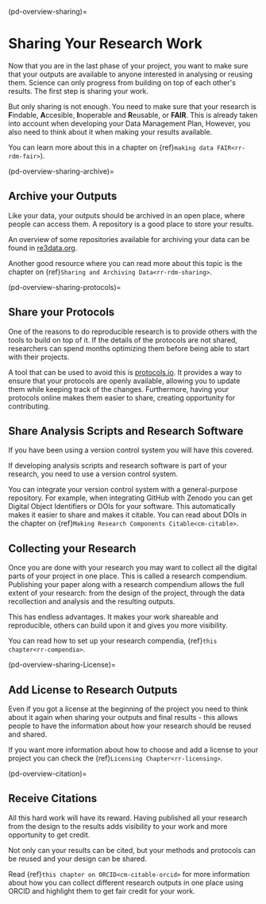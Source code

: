 (pd-overview-sharing)=
# Sharing Your Research Work
Now that you are in the last phase of your project, you want to make sure that your outputs are available to anyone interested in analysing or reusing them.
Science can only progress from building on top of each other's results.
The first step is sharing your work.

But only sharing is not enough.
You need to make sure that your research is **F**indable, **A**ccesible, **I**noperable and **R**eusable, or **FAIR**.
This is already taken into account when developing your Data Management Plan, However, you also need to think about it when making your results available.

You can learn more about this in a chapter on {ref}`making data FAIR<rr-rdm-fair>`).

(pd-overview-sharing-archive)=
## Archive your Outputs

Like your data, your outputs should be archived in an open place, where people can access them.
A repository is a good place to store your results.

An overview of some repositories available for archiving your data can be found in [re3data.org](https://www.re3data.org/).

Another good resource where you can read more about this topic is the chapter on {ref}`Sharing and Archiving Data<rr-rdm-sharing>`.

(pd-overview-sharing-protocols)=
## Share your Protocols

One of the reasons to do reproducible research is to provide others with the tools to build on top of it.
If the details of the protocols are not shared, researchers can spend months optimizing them before being able to start with their projects.

A tool that can be used to avoid this is [protocols.io](https://www.protocols.io/).
It provides a way to ensure that your protocols are openly available, allowing you to update them while keeping track of the changes.
Furthermore, having your protocols online makes them easier to share, creating opportunity for contributing.

## Share Analysis Scripts and Research Software

If you have been using a version control system you will have this covered.

If developing analysis scripts and research software is part of your research, you need to use a version control system.

You can integrate your version control system with a general-purpose repository.
For example, when integrating GitHub with Zenodo you can get Digital Object Identifiers or DOIs for your software.
This automatically makes it easier to share and makes it citable.
You can read about DOIs in the chapter on {ref}`Making Research Components Citable<cm-citable>`.

## Collecting your Research

Once you are done with your research you may want to collect all the digital parts of your project in one place.
This is called a research compendium.
Publishing your paper along with a research compendium allows the full extent of your research: from the design of the project, through the data recollection and analysis and the resulting outputs.

This has endless advantages. It makes your work shareable and reproducible, others can build upon it and gives you more visibility.

You can read how to set up your research compendia, {ref}`this chapter<rr-compendia>`.

(pd-overview-sharing-License)=
## Add License to Research Outputs

Even if you got a license at the beginning of the project you need to think about it again when sharing your outputs and final results - this allows people to have the information about how your research should be reused and shared.

If you want more information about how to choose and add a license to your project you can check the {ref}`Licensing Chapter<rr-licensing>`.

(pd-overview-citation)=
## Receive Citations

All this hard work will have its reward. Having published all your research from the design to the results adds visibility to your work and more opportunity to get credit.

Not only can your results can be cited, but your methods and protocols can be reused and your design can be shared.

Read {ref}`this chapter on ORCID<cm-citable-orcid>` for more information about how you can collect different research outputs in one place using ORCID and highlight them to get fair credit for your work.
